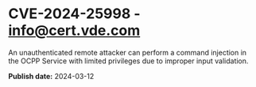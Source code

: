 # CVE-2024-25998 - info@cert.vde.com

An unauthenticated remote attacker can perform a command injection in the OCPP Service with limited privileges due to improper input validation.



**Publish date:** 2024-03-12
